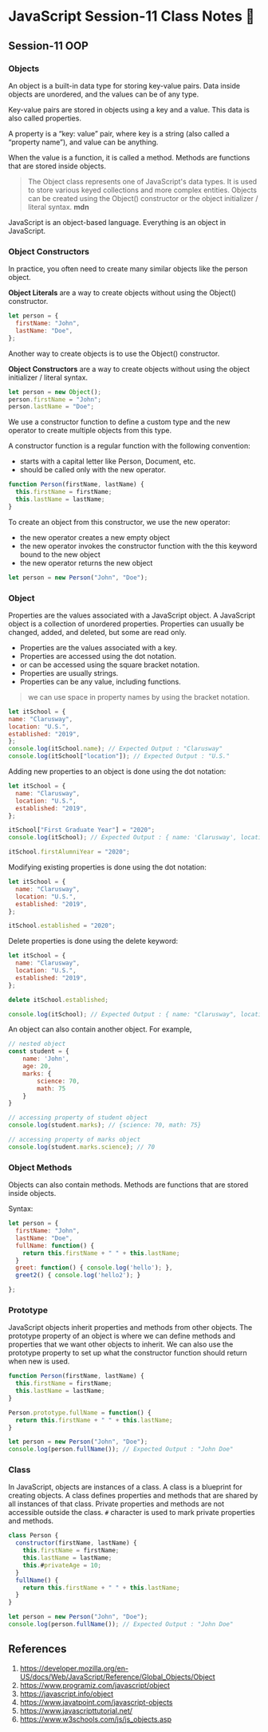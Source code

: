 # JavaScript Session-11 Class Notes :rocket:

## Session-11 OOP

### Objects

An object is a built-in data type for storing key-value
pairs. Data inside objects are unordered, and the values
can be of any type.

Key-value pairs are stored in objects using a key and a value.
This data is also called properties.

A property is a “key: value” pair, where key is a string (also called a “property name”), and value can be anything.

When the value is a function, it is called a method.
Methods are functions that are stored inside objects.

> The Object class represents one of JavaScript's data types. It is used to store various keyed collections and more complex entities. Objects can be created using the Object() constructor or the object initializer / literal syntax. **mdn**

JavaScript is an object-based language. Everything is an object in JavaScript.

### Object Constructors

In practice, you often need to create many similar objects like the person object.

 **Object Literals** are a way to create objects without using the Object() constructor.

```js
let person = {
  firstName: "John",
  lastName: "Doe",
};
```
Another way to create objects is to use the Object() constructor.

  **Object Constructors** are a way to create objects without using the object initializer / literal syntax.

  ```js
  let person = new Object();
  person.firstName = "John";
  person.lastName = "Doe";
  ```
We use a constructor function to define a custom type and the new operator to create multiple objects from this type.

A constructor function is a regular function with the following convention:

  - starts with a capital letter like Person, Document, etc.
  - should be called only with the new operator.

```js
function Person(firstName, lastName) {
  this.firstName = firstName;
  this.lastName = lastName;
}
```
To create an object from this constructor, we use the new operator:

  - the new operator creates a new empty object
  - the new operator invokes the constructor function with the this keyword bound to the new object
  - the new operator returns the new object

```js
let person = new Person("John", "Doe");
```
### Object 

Properties are the values associated with a JavaScript object. A JavaScript object is a collection of unordered properties. Properties can usually be changed, added, and deleted, but some are read only.

  - Properties are the values associated with a key.
  - Properties are accessed using the dot notation.
  - or can be accessed using the square bracket notation.
  - Properties are usually strings.
  - Properties can be any value, including functions.

> we can use space in property names by using the bracket notation.
  ```js
  let itSchool = { 
  name: "Clarusway", 
  location: "U.S.", 
  established: "2019", 
};
  console.log(itSchool.name); // Expected Output : "Clarusway"
  console.log(itSchool["location"]); // Expected Output : "U.S."
  ```

Adding new properties to an object is done using the dot notation:
  ```js
let itSchool = { 
    name: "Clarusway", 
    location: "U.S.", 
    established: "2019", 
};

itSchool["First Graduate Year"] = "2020";
console.log(itSchool); // Expected Output : { name: 'Clarusway', location: 'U.S.', established: '2019', First Graduate Year: '2020' }
  
itSchool.firstAlumniYear = "2020";
  ```
Modifying existing properties is done using the dot notation:

  ```js
  let itSchool = { 
    name: "Clarusway", 
    location: "U.S.", 
    established: "2019", 
};

  itSchool.established = "2020";
  ```
Delete properties is done using the delete keyword:

  ```js
  let itSchool = { 
    name: "Clarusway", 
    location: "U.S.", 
    established: "2019", 
};

  delete itSchool.established;

  console.log(itSchool); // Expected Output : { name: "Clarusway", location: "U.S." }
  ```

An object can also contain another object. For example,

```js	
// nested object
const student = { 
    name: 'John', 
    age: 20,
    marks: {
        science: 70,
        math: 75
    }
}

// accessing property of student object
console.log(student.marks); // {science: 70, math: 75}

// accessing property of marks object
console.log(student.marks.science); // 70
```

### Object Methods

Objects can also contain methods. Methods are functions that are stored inside objects.

Syntax:

  ```js
  let person = {
    firstName: "John",
    lastName: "Doe",
    fullName: function() {
      return this.firstName + " " + this.lastName;
    }
    greet: function() { console.log('hello'); },
    greet2() { console.log('hello2'); }

  };
  ```
### Prototype

JavaScript objects inherit properties and methods from other objects. The prototype property of an object is where we can define methods and properties that we want other objects to inherit. We can also use the prototype property to set up what the constructor function should return when new is used.

  ```js
  function Person(firstName, lastName) {
    this.firstName = firstName;
    this.lastName = lastName;
  }

  Person.prototype.fullName = function() {
    return this.firstName + " " + this.lastName;
  }

  let person = new Person("John", "Doe");
  console.log(person.fullName()); // Expected Output : "John Doe"
  ```

### Class

In JavaScript, objects are instances of a class. A class is a blueprint for creating objects. A class defines properties and methods that are shared by all instances of that class. Private properties and methods are not accessible outside the class. `#` character is used to mark private properties and methods.

  ```js
  class Person {
    constructor(firstName, lastName) {
      this.firstName = firstName;
      this.lastName = lastName;
      this.#privateAge = 10;
    }
    fullName() {
      return this.firstName + " " + this.lastName;
    }
  }

  let person = new Person("John", "Doe");
  console.log(person.fullName()); // Expected Output : "John Doe"
  ```

## References

1. https://developer.mozilla.org/en-US/docs/Web/JavaScript/Reference/Global_Objects/Object
2. https://www.programiz.com/javascript/object
3. https://javascript.info/object
4. https://www.javatpoint.com/javascript-objects
5. https://www.javascripttutorial.net/
6. https://www.w3schools.com/js/js_objects.asp
